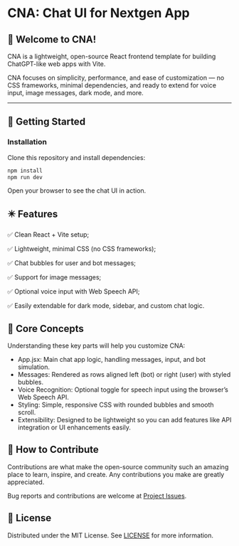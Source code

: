 # CNA: Chat UI for Nextgen App

## 👋 Welcome to CNA!

CNA is a lightweight, open-source React frontend template for building ChatGPT-like web apps with Vite.

CNA focuses on simplicity, performance, and ease of customization — no CSS frameworks, minimal dependencies, and ready to extend for voice input, image messages, dark mode, and more.

---

## 🚀 Getting Started

### Installation

Clone this repository and install dependencies:

```bash
npm install
npm run dev
```

Open your browser to see the chat UI in action.

## ✴️ Features

✅ Clean React + Vite setup;

✅ Lightweight, minimal CSS (no CSS frameworks);

✅ Chat bubbles for user and bot messages;

✅ Support for image messages;

✅ Optional voice input with Web Speech API;

✅ Easily extendable for dark mode, sidebar, and custom chat logic.

## 🧠 Core Concepts

Understanding these key parts will help you customize CNA:

- App.jsx: Main chat app logic, handling messages, input, and bot simulation.
- Messages: Rendered as rows aligned left (bot) or right (user) with styled bubbles.
- Voice Recognition: Optional toggle for speech input using the browser’s Web Speech API.
- Styling: Simple, responsive CSS with rounded bubbles and smooth scroll.
- Extensibility: Designed to be lightweight so you can add features like API integration or UI enhancements easily.

## 🤝 How to Contribute

Contributions are what make the open-source community such an amazing place to learn, inspire, and create. Any contributions you make are greatly appreciated.

Bug reports and contributions are welcome at [Project Issues](https://github.com/gcl-team/CNA/issues).

## 📜 License
Distributed under the MIT License. See [LICENSE](https://github.com/gcl-team/CNA/blob/main/LICENSE) for more information.
